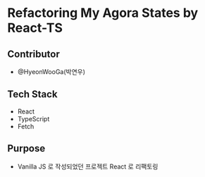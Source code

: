 # Refactoring My Agora States by React-TS

## Contributor

- @HyeonWooGa(박연우)

## Tech Stack

- React
- TypeScript
- Fetch

## Purpose

- Vanilla JS 로 작성되었던 프로젝트 React 로 리팩토링
